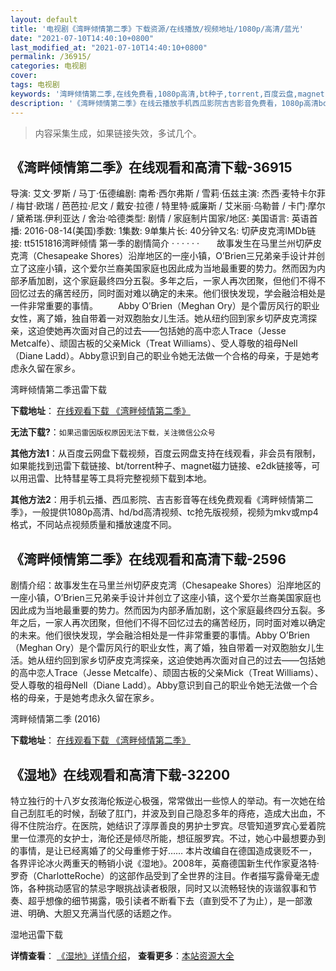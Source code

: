 ```yaml
---
layout: default
title: '电视剧《湾畔倾情第二季》下载资源/在线播放/视频地址/1080p/高清/蓝光'
date: "2021-07-10T14:40:10+0800"
last_modified_at: "2021-07-10T14:40:10+0800"
permalink: /36915/
categories: 电视剧
cover:
tags: 电视剧
keywords: '湾畔倾情第二季,在线免费看,1080p高清,bt种子,torrent,百度云盘,magnet,磁力链,迅雷下载资源'
description: '《湾畔倾情第二季》在线云播放手机西瓜影院吉吉影音免费看，1080p高清bd/hd未删减完整版和tc抢先枪版，mkv/mp4格式，附带bt/torrent种子、magnet/磁力链、百度云盘、网盘资源迅雷下载链接'
---
```


>内容采集生成，如果链接失效，多试几个。


## 《湾畔倾情第二季》在线观看和高清下载-36915

导演: 艾文·罗斯 / 马丁·伍德编剧: 南希·西尔弗斯 / 雪莉·伍兹主演: 杰西·麦特卡尔菲 / 梅甘·欧瑞 / 芭芭拉·尼文 / 戴安·拉德 / 特里特·威廉斯 / 艾米丽·乌勒普 / 卡门·摩尔 / 黛希瑞.伊利亚达 / 舍治·哈德类型: 剧情 / 家庭制片国家/地区: 美国语言: 英语首播: 2016-08-14(美国)季数: 1集数: 9单集片长: 40分钟又名: 切萨皮克湾IMDb链接: tt5151816湾畔倾情 第一季的剧情简介 · · · · · ·　　故事发生在马里兰州切萨皮克湾（Chesapeake Shores）沿岸地区的一座小镇，O’Brien三兄弟亲手设计并创立了这座小镇，这个爱尔兰裔美国家庭也因此成为当地最重要的势力。然而因为内部矛盾加剧，这个家庭最终四分五裂。多年之后，一家人再次团聚，但他们不得不回忆过去的痛苦经历，同时面对难以确定的未来。他们很快发现，学会融洽相处是一件非常重要的事情。 　　Abby O’Brien（Meghan Ory）是个雷厉风行的职业女性，离了婚，独自带着一对双胞胎女儿生活。她从纽约回到家乡切萨皮克湾探亲，这迫使她再次面对自己的过去——包括她的高中恋人Trace（Jesse Metcalfe）、顽固古板的父亲Mick（Treat Williams）、受人尊敬的祖母Nell（Diane Ladd）。Abby意识到自己的职业令她无法做一个合格的母亲，于是她考虑永久留在家乡。


湾畔倾情第二季迅雷下载

**下载地址**： [在线观看下载 《湾畔倾情第二季》](https://www.993dy.com//vod-detail-id-27227.html) 


**无法下载?**：`如果迅雷因版权原因无法下载，关注微信公众号 `

**其他方法1**：从百度云网盘下载视频，百度云网盘支持在线观看，非会员有限制，如果能找到迅雷下载链接、bt/torrent种子、magnet磁力链接、e2dk链接等，可以用迅雷、比特彗星等工具将完整视频下载到本地。

**其他方法2**：用手机云播、西瓜影院、吉吉影音等在线免费观看《湾畔倾情第二季》，一般提供1080p高清、hd/bd高清视频、tc抢先版视频，视频为mkv或mp4格式，不同站点视频质量和播放速度不同。


## 《湾畔倾情第二季》在线观看和高清下载-2596

剧情介绍：故事发生在马里兰州切萨皮克湾（Chesapeake Shores）沿岸地区的一座小镇，O’Brien三兄弟亲手设计并创立了这座小镇，这个爱尔兰裔美国家庭也因此成为当地最重要的势力。然而因为内部矛盾加剧，这个家庭最终四分五裂。多年之后，一家人再次团聚，但他们不得不回忆过去的痛苦经历，同时面对难以确定的未来。他们很快发现，学会融洽相处是一件非常重要的事情。Abby O’Brien（Meghan Ory）是个雷厉风行的职业女性，离了婚，独自带着一对双胞胎女儿生活。她从纽约回到家乡切萨皮克湾探亲，这迫使她再次面对自己的过去——包括她的高中恋人Trace（Jesse Metcalfe）、顽固古板的父亲Mick（Treat Williams）、受人尊敬的祖母Nell（Diane Ladd）。Abby意识到自己的职业令她无法做一个合格的母亲，于是她考虑永久留在家乡。


湾畔倾情第二季 (2016)

**下载地址**： [在线观看下载 《湾畔倾情第二季》](https://www.btbtdy.me/btdy/dy13663.html) 


## 《湿地》在线观看和高清下载-32200

特立独行的十八岁女孩海伦叛逆心极强，常常做出一些惊人的举动。有一次她在给自己刮肛毛的时候，刮破了肛门，并波及到自己隐忍多年的痔疮，造成大出血，不得不住院治疗。在医院，她结识了淳厚善良的男护士罗宾。尽管知道罗宾心爱着院里一位漂亮的女护士，海伦还是倾尽所能，想征服罗宾。不过，她心中最想要办到的事情，是让已经离婚了的父母重修于好…… 本片改编自在德国造成褒贬不一，各界评论冰火两重天的畅销小说《湿地》。2008年，英裔德国新生代作家夏洛特·罗奇（CharlotteRoche）的这部作品受到了全世界的注目。作者描写露骨毫无虚饰，各种挑动感官的禁忌字眼挑战读者极限，同时又以流畅轻快的诙谐叙事和节奏、超乎想像的细节揭露，吸引读者不断看下去（直到受不了为止），是一部激进、明确、大胆又充满当代感的话题之作。</span>


湿地迅雷下载

**详情查看**： [《湿地》详情介绍](/movie/32200/)， **查看更多**：[本站资源大全](/movie/t/all/)

